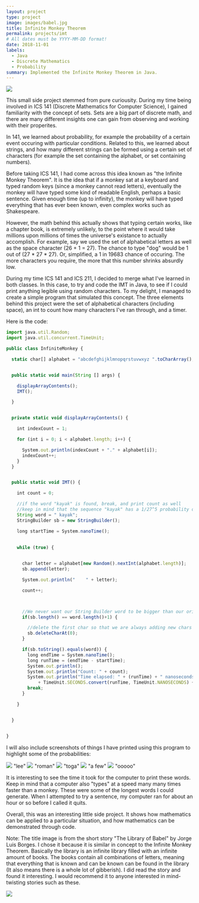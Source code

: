 ```yaml
---
layout: project
type: project
image: images/babel.jpg
title: Infinite Monkey Theorem
permalink: projects/imt
# All dates must be YYYY-MM-DD format!
date: 2018-11-01
labels:
  - Java
  - Discrete Mathematics
  - Probability
summary: Implemented the Infinite Monkey Theorem in Java.
---
```


<img class="ui medium right floated rounded image" src="../images/monkey.jpg">

This small side project stemmed from pure curiousity. During my time being involved in ICS 141 (Discrete Mathematics for Computer Science), I gained familiarity with the concept of sets. Sets are a big part of discrete math, and there are many different insights one can gain from observing and working with their properites. 

In 141, we learned about probability, for example the probability of a certain event occuring with particular conditions. Related to this, we learned about strings, and how many different strings can be formed using a certain set of characters (for example the set containing the alphabet, or set containing numbers). 

Before taking ICS 141, I had come across this idea known as "the Infinite Monkey Theorem". It is the idea that if a monkey sat at a keyboard and typed random keys (since a monkey cannot read letters), eventually the monkey will have typed some kind of readable English, perhaps a basic sentence. Given enough time (up to infinity), the monkey will have typed everything that has ever been known, even complex works such as Shakespeare. 

However, the math behind this actually shows that typing certain works, like a chapter book, is extremely unlikely, to the point where it would take millions upon millions of times the universe's existance to actually accomplish. For example, say we used the set of alphabetical letters as well as the space character (26 + 1 = 27). The chance to type "dog" would be 1 out of (27 * 27 * 27). Or, simplified, a 1 in 19683 chance of occuring. The more characters you require, the more that this number shrinks absurdly low. 

During my time ICS 141 and ICS 211, I decided to merge what I've learned in both classes. In this case, to try and code the IMT in Java, to see if I could print anything legible using random characters. To my delight, I managed to create a simple program that simulated this concept. The three elements behind this project were the set of alphabetical characters (including space), an int to count how many characters I've ran through, and a timer.

Here is the code:

```js
import java.util.Random;
import java.util.concurrent.TimeUnit;

public class InfiniteMonkey {

  static char[] alphabet = "abcdefghijklmnopqrstuvwxyz ".toCharArray();


  public static void main(String [] args) {

    displayArrayContents();
    IMT();

  }


  private static void displayArrayContents() {

    int indexCount = 1;

    for (int i = 0; i < alphabet.length; i++) {

      System.out.println(indexCount + "." + alphabet[i]);
      indexCount++;
    }
  }


  public static void IMT() {

    int count = 0;

    //if the word "kayak" is found, break, and print count as well
    //keep in mind that the sequence "kayak" has a 1/27^5 probability of generating (very slim)
    String word = " kayak";
    StringBuilder sb = new StringBuilder();

    long startTime = System.nanoTime();
    
    
    while (true) {


      char letter = alphabet[new Random().nextInt(alphabet.length)];
      sb.append(letter);

      System.out.println("    " + letter);

      count++;



      //We never want our String Builder word to be bigger than our original word because then obvi they wont match.
      if(sb.length() == word.length()+1) {

        //delete the first char so that we are always adding new chars and changing our sb
        sb.deleteCharAt(0);
      }

      if(sb.toString().equals(word)) {
        long endTime = System.nanoTime();
        long runTime = (endTime - startTime);
        System.out.println();
        System.out.println("Count: " + count);
        System.out.println("Time elapsed: " + (runTime) + " nanoseconds or " 
            + TimeUnit.SECONDS.convert(runTime, TimeUnit.NANOSECONDS) + " seconds (truncated)" );
        break;
      }

    }


  }


}

```

I will also include screenshots of things I have printed using this program to highlight some of the probabilities:


  <img class="ui image" src="../images/lee.png">
  "lee"
  
  <img class="ui image" src="../images/roman.png">
  "roman"
  
  <img class="ui image" src="../images/toga.png">
  "toga"
  
  <img class="ui image" src="../images/a few.png">
  "a few"
  
  <img class="ui image" src="../images/ooooo.png">
  "ooooo"
  



It is interesting to see the time it took for the computer to print these words. Keep in mind that a computer also "types" at a speed many many times faster than a monkey. These were some of the longest words I could generate. When I attempted to try a sentence, my computer ran for about an hour or so before I called it quits. 

Overall, this was an interesting little side project. It shows how mathematics can be applied to a particular situation, and how mathematics can be demonstrated through code.

Note: The title image is from the short story "The Library of Babel" by Jorge Luis Borges. I chose it because it is similar in concept to the Infinite Monkey Theorem. Basically the library is an infinite library filled with an infinite amount of books. The books contain all combinations of letters, meaning that everything that is known and can be known can be found in the library (It also means there is a whole lot of gibberish). I did read the story and found it interesting. I would recommend it to anyone interested in mind-twisting stories such as these.


  <img class="ui floated rounded image" src="../images/library.jpg">
 

